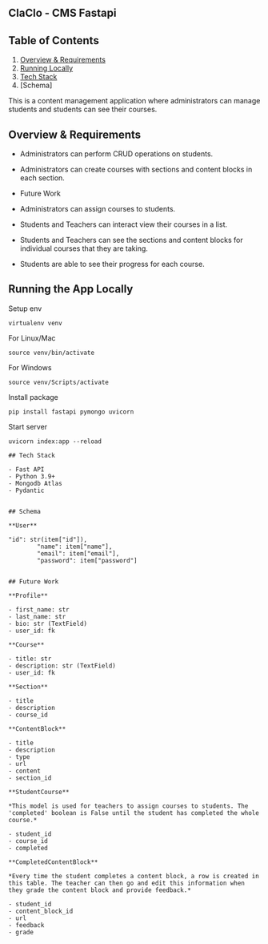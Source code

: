 ## ClaClo - CMS Fastapi 


## Table of Contents

1. [Overview & Requirements](#overview-&-requirements)
1. [Running Locally](#running-the-app-locally)
1. [Tech Stack](#tech-stack)
1. [Schema]

This is a content management application where administrators can manage students and students can see their courses.

## Overview & Requirements
- Administrators can perform CRUD operations on students.
- Administrators can create courses with sections and content blocks in each section.

- Future Work
- Administrators can assign courses to students.
- Students and Teachers can interact view their courses in a list.
- Students and Teachers can see the sections and content blocks for individual courses that they are taking.
- Students are able to see their progress for each course.

## Running the App Locally

Setup env
```
virtualenv venv
```
For Linux/Mac
```
source venv/bin/activate
```
For Windows
```
source venv/Scripts/activate
```
Install package
```
pip install fastapi pymongo uvicorn
```
Start server 
```
uvicorn index:app --reload

## Tech Stack

- Fast API
- Python 3.9+
- Mongodb Atlas
- Pydantic


## Schema

**User**

"id": str(item["id"]),
        "name": item["name"],
        "email": item["email"],
        "password": item["password"]


## Future Work

**Profile**

- first_name: str
- last_name: str
- bio: str (TextField)
- user_id: fk

**Course**

- title: str
- description: str (TextField)
- user_id: fk

**Section**

- title
- description
- course_id

**ContentBlock**

- title
- description
- type
- url
- content
- section_id

**StudentCourse**

*This model is used for teachers to assign courses to students. The 'completed' boolean is False until the student has completed the whole course.*

- student_id
- course_id
- completed

**CompletedContentBlock**

*Every time the student completes a content block, a row is created in this table. The teacher can then go and edit this information when they grade the content block and provide feedback.*

- student_id
- content_block_id
- url
- feedback
- grade
